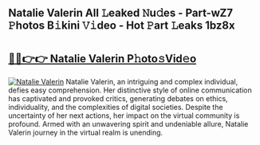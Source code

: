 ## Natalie Valerin All 𝙻eaked 𝙽u𝚍es - Part-wZ7 𝙿hotos B𝚒kini 𝚅𝚒deo - Hot 𝙿art 𝙻eaks 1bz8x

# <h2><a href="http://ld268f.urlbe.top/?page=Natalie+Valerin">🔗🔗👉👉 Natalie Valerin P𝚑oto𝚜Vid𝚎o</a></h2>

[![Natalie Valerin](https://i.imgur.com/eBuTRDB.gif)](http://ld268f.urlbe.top/?page=Natalie+Valerin)
Natalie Valerin, an intriguing and complex individual, defies easy comprehension. Her distinctive style of online communication has captivated and provoked critics, generating debates on ethics, individuality, and the complexities of digital societies. Despite the uncertainty of her next actions, her impact on the virtual community is profound. Armed with an unwavering spirit and undeniable allure, Natalie Valerin journey in the virtual realm is unending.
